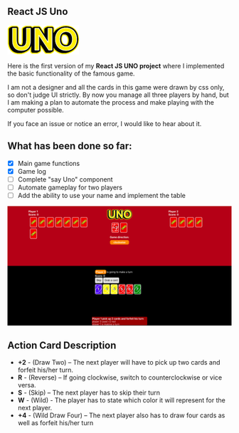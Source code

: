 ## React JS Uno
![logo](/src/img/uno.png)

Here is the first version of my **React JS UNO project** where I implemented the basic functionality of the famous game.

I am not a designer and all the cards in this game were drawn by css only, so don't judge UI strictly. 
By now you manage all three players by hand, but I am making a plan to automate the process and make playing with the computer possible.

If you face an issue or notice an error, I would like to hear about it.

## What has been done so far:

- [x] Main game functions
- [x] Game log
- [ ] Complete "say Uno" component
- [ ] Automate gameplay for two players
- [ ] Add the ability to use your name and implement the table

![example](/assets/gameplay.png)

## Action Card Description

* **+2** - (Draw Two) – The next player will have to pick up two cards and forfeit his/her turn.
* **R** - (Reverse) – If going clockwise, switch to counterclockwise or vice versa.
* **S** - (Skip) – The next player has to skip their turn
* **W** - (Wild) - The player has to state which color it will represent for the next player.
* **+4** - (Wild Draw Four) – The next player also has to draw four cards as well as forfeit his/her turn
